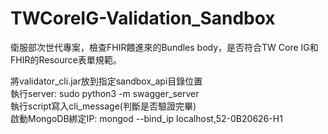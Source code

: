 # TWCoreIG-Validation_Sandbox
衛服部次世代專案，檢查FHIR餵進來的Bundles body，是否符合TW Core IG和FHIR的Resource表單規範。

將validator_cli.jar放到指定sandbox_api目錄位置  
執行server: sudo python3 -m swagger_server  
執行script寫入cli_message(判斷是否驗證完畢)     
啟動MongoDB綁定IP: mongod --bind_ip localhost,52-0B20626-H1  